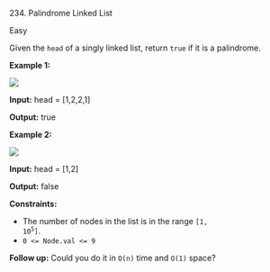 234\. Palindrome Linked List

Easy

Given the `head` of a singly linked list, return `true` if it is a palindrome.

**Example 1:**

![](https://leetcode-in-java.github.io/src/main/java/g0201_0300/s0234_palindrome_linked_list/pal1linked-list.jpg)

**Input:** head = [1,2,2,1]

**Output:** true 

**Example 2:**

![](https://leetcode-in-java.github.io/src/main/java/g0201_0300/s0234_palindrome_linked_list/pal2linked-list.jpg)

**Input:** head = [1,2]

**Output:** false 

**Constraints:**

*   The number of nodes in the list is in the range <code>[1, 10<sup>5</sup>]</code>.
*   `0 <= Node.val <= 9`

**Follow up:** Could you do it in `O(n)` time and `O(1)` space?